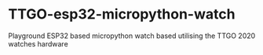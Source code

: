 # TTGO-esp32-micropython-watch
Playground ESP32 based micropython watch based utilising the TTGO 2020 watches hardware
